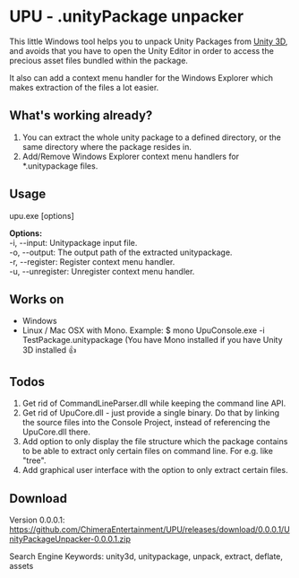 UPU - .unityPackage unpacker
===

This little Windows tool helps you to unpack Unity Packages from [Unity 3D](http://www.unity3d.com/ "Unity 3D"), and avoids that you have to open the Unity Editor in order to access the precious asset files bundled within the package.

It also can add a context menu handler for the Windows Explorer which makes extraction of the files a lot easier.

What's working already?
---

1. You can extract the whole unity package to a defined directory, or the same directory where the package resides in.
2. Add/Remove Windows Explorer context menu handlers for *.unitypackage files.

Usage
---
upu.exe [options]

**Options:**<br /> 
-i, --input: Unitypackage input file.<br /> 
-o, --output: The output path of the extracted unitypackage.<br /> 
-r, --register: Register context menu handler.<br /> 
-u, --unregister: Unregister context menu handler.<br /> 

Works on
---

- Windows
- Linux / Mac OSX with Mono. Example: $ mono UpuConsole.exe -i TestPackage.unitypackage (You have Mono installed if you have Unity 3D installed :+1:

Todos
---

1. Get rid of CommandLineParser.dll while keeping the command line API.
2. Get rid of UpuCore.dll - just provide a single binary. Do that by linking the source files into the Console Project, instead of referencing the UpuCore.dll there.
2. Add option to only display the file structure which the package contains to be able to extract only certain files on command line. For e.g. like "tree".
3. Add graphical user interface with the option to only extract certain files.

Download
---
Version 0.0.0.1: https://github.com/ChimeraEntertainment/UPU/releases/download/0.0.0.1/UnityPackageUnpacker-0.0.0.1.zip

Search Engine Keywords:
unity3d, unitypackage, unpack, extract, deflate, assets
